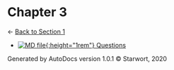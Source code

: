 # Chapter 3

← [Back to Section 1](..)

- [![MD file](https://img.icons8.com/windows/512/4a90e2/regular-document.png){:height="1rem"} Questions](questions.html)

Generated by AutoDocs version 1.0.1 © Starwort, 2020
